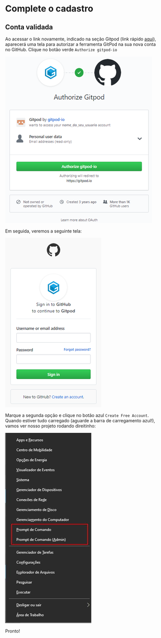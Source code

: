 # Complete o cadastro

## Conta validada

Ao acessar o link novamente, indicado na seção Gitpod \(link rápido [aqui](https://gitpod.io/#https://github.com/dgtaquara/dg-workspace)\), aparecerá uma tela para autorizar a ferramenta GitPod na sua nova conta no GitHub. Clique no botão verde `Authorize gitpod-io`

![Tela de autoriza&#xE7;&#xE3;o da ferramenta no GitHub](../.gitbook/assets/image%20%2817%29.png)

Em seguida, veremos a seguinte tela:

![Tela de criar \(efetivamente\) a conta no Gitpod](../.gitbook/assets/image%20%283%29.png)

Marque a segunda opção e clique no botão azul `Create Free Account`. Quando estiver tudo carregado \(aguarde a barra de carregamento azul!\), vamos ver nosso projeto rodando direitinho:

![Tela do projeto rodando](../.gitbook/assets/image%20%288%29.png)

Pronto!

